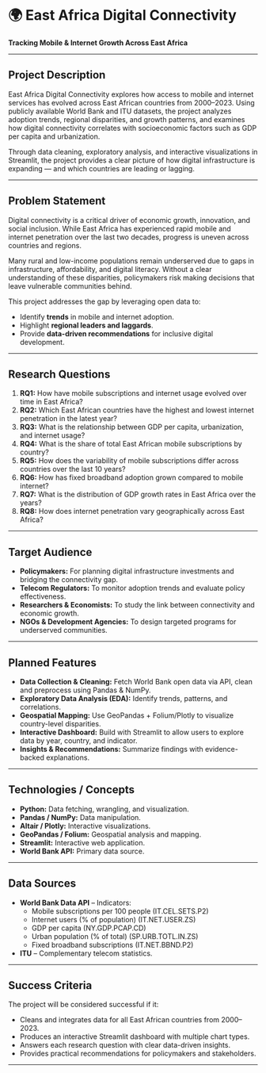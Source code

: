 # 🌍 East Africa Digital Connectivity
**Tracking Mobile & Internet Growth Across East Africa**

---

## Project Description
East Africa Digital Connectivity explores how access to mobile and internet services has evolved across East African countries from 2000–2023. Using publicly available World Bank and ITU datasets, the project analyzes adoption trends, regional disparities, and growth patterns, and examines how digital connectivity correlates with socioeconomic factors such as GDP per capita and urbanization.

Through data cleaning, exploratory analysis, and interactive visualizations in Streamlit, the project provides a clear picture of how digital infrastructure is expanding — and which countries are leading or lagging.

---

## Problem Statement
Digital connectivity is a critical driver of economic growth, innovation, and social inclusion. While East Africa has experienced rapid mobile and internet penetration over the last two decades, progress is uneven across countries and regions.

Many rural and low-income populations remain underserved due to gaps in infrastructure, affordability, and digital literacy. Without a clear understanding of these disparities, policymakers risk making decisions that leave vulnerable communities behind.

This project addresses the gap by leveraging open data to:
- Identify **trends** in mobile and internet adoption.
- Highlight **regional leaders and laggards**.
- Provide **data-driven recommendations** for inclusive digital development.

---

## Research Questions
1. **RQ1:** How have mobile subscriptions and internet usage evolved over time in East Africa?
2. **RQ2:** Which East African countries have the highest and lowest internet penetration in the latest year?
3. **RQ3:** What is the relationship between GDP per capita, urbanization, and internet usage?
4. **RQ4:** What is the share of total East African mobile subscriptions by country?
5. **RQ5:** How does the variability of mobile subscriptions differ across countries over the last 10 years?
6. **RQ6:** How has fixed broadband adoption grown compared to mobile internet?
7. **RQ7:** What is the distribution of GDP growth rates in East Africa over the years?
8. **RQ8:** How does internet penetration vary geographically across East Africa?
---

## Target Audience
- **Policymakers:** For planning digital infrastructure investments and bridging the connectivity gap.
- **Telecom Regulators:** To monitor adoption trends and evaluate policy effectiveness.
- **Researchers & Economists:** To study the link between connectivity and economic growth.
- **NGOs & Development Agencies:** To design targeted programs for underserved communities.

---

## Planned Features
- **Data Collection & Cleaning:** Fetch World Bank open data via API, clean and preprocess using Pandas & NumPy.
- **Exploratory Data Analysis (EDA):** Identify trends, patterns, and correlations.
- **Geospatial Mapping:** Use GeoPandas + Folium/Plotly to visualize country-level disparities.
- **Interactive Dashboard:** Build with Streamlit to allow users to explore data by year, country, and indicator.
- **Insights & Recommendations:** Summarize findings with evidence-backed explanations.

---

## Technologies / Concepts
- **Python:** Data fetching, wrangling, and visualization.
- **Pandas / NumPy:** Data manipulation.
- **Altair / Plotly:** Interactive visualizations.
- **GeoPandas / Folium:** Geospatial analysis and mapping.
- **Streamlit:** Interactive web application.
- **World Bank API:** Primary data source.

---

## Data Sources
- **World Bank Data API** – Indicators:
  - Mobile subscriptions per 100 people (IT.CEL.SETS.P2)
  - Internet users (% of population) (IT.NET.USER.ZS)
  - GDP per capita (NY.GDP.PCAP.CD)
  - Urban population (% of total) (SP.URB.TOTL.IN.ZS)
  - Fixed broadband subscriptions (IT.NET.BBND.P2)
- **ITU** – Complementary telecom statistics.

---

## Success Criteria
The project will be considered successful if it:
- Cleans and integrates data for all East African countries from 2000–2023.
- Produces an interactive Streamlit dashboard with multiple chart types.
- Answers each research question with clear data-driven insights.
- Provides practical recommendations for policymakers and stakeholders.

---

